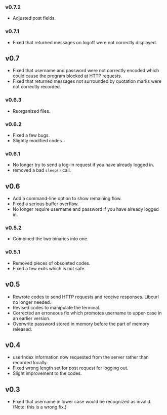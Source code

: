 ### v0.7.2
- Adjusted post fields.

### v0.7.1
- Fixed that returned messages on logoff were not correctly displayed.

## v0.7
- Fixed that username and password were not correctly encoded which could cause the program blocked at HTTP requests.
- Fixed that returned messages not surrounded by quotation marks were not correctly recorded.

### v0.6.3
- Reorganized files.

### v0.6.2
- Fixed a few bugs.
- Slightly modified codes.

### v0.6.1
- No longer try to send a log-in request if you have already logged in.
- removed a bad `sleep()` call.

## v0.6
- Add a command-line option to show remaining flow.
- Fixed a serious buffer overflow.
- No longer require username and password if you have already logged in.

### v0.5.2
- Combined the two binaries into one.

### v0.5.1
- Removed pieces of obsoleted codes.
- Fixed a few exits which is not safe.

## v0.5
- Rewrote codes to send HTTP requests and receive responses. Libcurl no longer needed.
- Revised codes to manipulate the terminal.
- Corrected an erroneous fix which promotes username to upper-case in an earlier version.
- Overwrite password stored in memory before the part of memory released.

## v0.4
- userIndex information now requested from the server rather than recorded locally.
- Fixed wrong length set for post request for logging out.
- Slight improvement to the codes.

## v0.3
- Fixed that username in lower case would be recognized as invalid. (Note: this is a wrong fix.)
